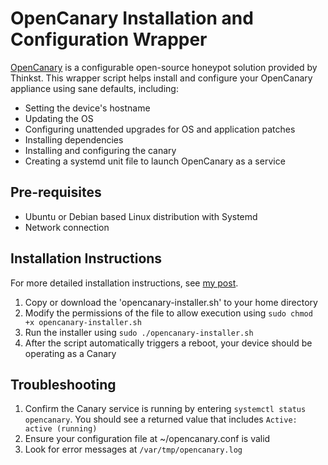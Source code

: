 # OpenCanary Installation and Configuration Wrapper

[OpenCanary](https://github.com/thinkst/opencanary) is a configurable open-source honeypot solution provided by Thinkst. This wrapper script helps install and configure your OpenCanary appliance using sane defaults, including:

- Setting the device's hostname
- Updating the OS
- Configuring unattended upgrades for OS and application patches
- Installing dependencies
- Installing and configuring the canary
- Creating a systemd unit file to launch OpenCanary as a service

## Pre-requisites
- Ubuntu or Debian based Linux distribution with Systemd
- Network connection

## Installation Instructions

For more detailed installation instructions, see [my post](https://smnbkly.co/blog/opencanary-free-flexible-distributed-honeypot).

1. Copy or download the 'opencanary-installer.sh' to your home directory
2. Modify the permissions of the file to allow execution using `sudo chmod +x opencanary-installer.sh`
3. Run the installer using `sudo ./opencanary-installer.sh`
4. After the script automatically triggers a reboot, your device should be operating as a Canary

## Troubleshooting
1. Confirm the Canary service is running by entering `systemctl status opencanary`. You should see a returned value that includes `Active: active (running)`
2. Ensure your configuration file at \~/opencanary.conf is valid
3. Look for error messages at `/var/tmp/opencanary.log`